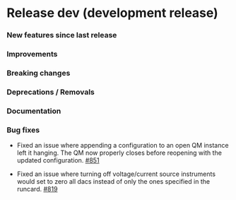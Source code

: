 # Release dev (development release)

### New features since last release

### Improvements

### Breaking changes

### Deprecations / Removals

### Documentation

### Bug fixes

- Fixed an issue where appending a configuration to an open QM instance left it hanging. The QM now properly closes before reopening with the updated configuration.
  [#851](https://github.com/qilimanjaro-tech/qililab/pull/851)

- Fixed an issue where turning off voltage/current source instruments would set to zero all dacs instead of only the ones specified in the runcard.
  [#819](https://github.com/qilimanjaro-tech/qililab/pull/819)